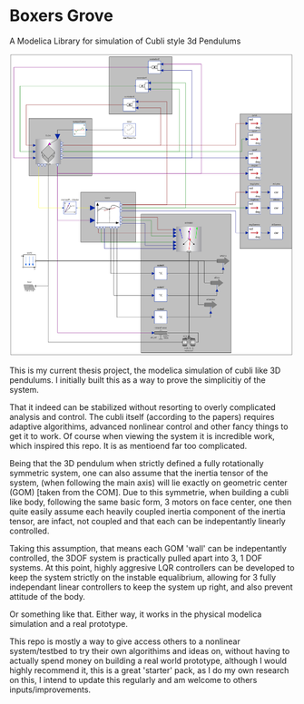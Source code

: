# Boxers Grove
A Modelica Library for simulation of Cubli style 3d Pendulums


<img width="500" src=https://github.com/dr-mrsthemonarch/Boxers-Grove/blob/main/CubeSubSystems/simulation.png>



This is my current thesis project, the modelica simulation of cubli like 3D pendulums. I initially built this as a way to prove the simplicitiy of the system.

That it indeed can be stabilized without resorting to overly complicated analysis and control. The cubli itself (according to the papers) requires 
adaptive algorithims, advanced nonlinear control and other fancy things to get it to work. Of course when viewing the system it is incredible work, which inspired this repo. It is as mentioend far too complicated.

Being that the 3D pendulum when strictly defined a fully rotationally symmetric system, one can also assume that the inertia tensor of the system, (when following the main axis) will lie exactly on geometric center (GOM) [taken from the COM]. Due to this symmetrie, when building a cubli like body, following the same basic form, 3 motors on face center, one then quite easily assume each heavily coupled inertia component of the inertia tensor, are infact, not coupled and that each can be indepentantly linearly controlled. 

Taking this assumption, that means each GOM 'wall' can be indepentantly controlled, the 3DOF system is practically pulled apart into 3, 1 DOF systems. At this point, highly aggresive LQR controllers can be developed to keep the system strictly on the instable equalibrium, allowing for 3 fully independant linear controllers to keep the system up right, and also prevent attitude of the body. 

Or something like that. Either way, it works in the physical modelica simulation and a real prototype. 

This repo is mostly a way to give access others to a nonlinear system/testbed to try their own algorithims and ideas on, without having to actually spend money on building a real world prototype, although I would highly recommend it, this is a great 'starter' pack, as I do my own research on this, I intend to update this regularly and am welcome to others inputs/improvements. 
